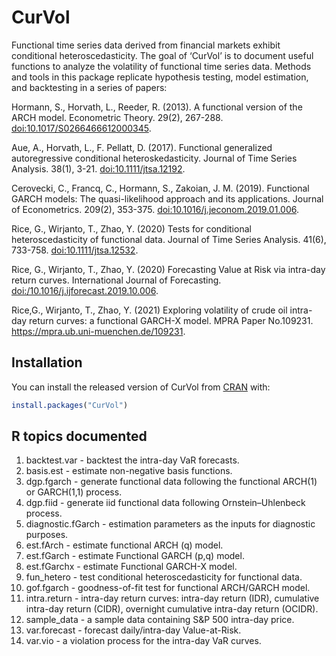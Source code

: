 
<!-- README.md is generated from README.Rmd. Please edit that file -->

# CurVol

<!-- badges: start -->
<!-- badges: end -->

Functional time series data derived from financial markets exhibit
conditional heteroscedasticity. The goal of ‘CurVol’ is to document
useful functions to analyze the volatility of functional time series
data. Methods and tools in this package replicate hypothesis testing,
model estimation, and backtesting in a series of papers:

Hormann, S., Horvath, L., Reeder, R. (2013). A functional version of the
ARCH model. Econometric Theory. 29(2), 267-288.
<doi:10.1017/S0266466612000345>.

Aue, A., Horvath, L., F. Pellatt, D. (2017). Functional generalized
autoregressive conditional heteroskedasticity. Journal of Time Series
Analysis. 38(1), 3-21. <doi:10.1111/jtsa.12192>.

Cerovecki, C., Francq, C., Hormann, S., Zakoian, J. M. (2019).
Functional GARCH models: The quasi-likelihood approach and its
applications. Journal of Econometrics. 209(2), 353-375.
<doi:10.1016/j.jeconom.2019.01.006>.

Rice, G., Wirjanto, T., Zhao, Y. (2020) Tests for conditional
heteroscedasticity of functional data. Journal of Time Series Analysis.
41(6), 733-758. <doi:10.1111/jtsa.12532>.

Rice, G., Wirjanto, T., Zhao, Y. (2020) Forecasting Value at Risk via
intra-day return curves. International Journal of Forecasting.
<doi:/10.1016/j.ijforecast.2019.10.006>.

Rice,G., Wirjanto, T., Zhao, Y. (2021) Exploring volatility of crude oil
intra-day return curves: a functional GARCH-X model. MPRA Paper No.109231. <https://mpra.ub.uni-muenchen.de/109231>.

## Installation

You can install the released version of CurVol from
[CRAN](https://CRAN.R-project.org) with:

``` r
install.packages("CurVol")
```

## R topics documented

1.  backtest.var - backtest the intra-day VaR forecasts.
2.  basis.est - estimate non-negative basis functions.
3.  dgp.fgarch - generate functional data following the functional
    ARCH(1) or GARCH(1,1) process.
4.  dgp.fiid - generate iid functional data following Ornstein–Uhlenbeck
    process.
5.  diagnostic.fGarch - estimation parameters as the inputs for
    diagnostic purposes.
6.  est.fArch - estimate functional ARCH (q) model.
7.  est.fGarch - estimate Functional GARCH (p,q) model.
8.  est.fGarchx - estimate Functional GARCH-X model.
9.  fun\_hetero - test conditional heteroscedasticity for functional
    data.
10. gof.fgarch - goodness-of-fit test for functional ARCH/GARCH model.
11. intra.return - intra-day return curves: intra-day return (IDR),
    cumulative intra-day return (CIDR), overnight cumulative intra-day
    return (OCIDR).
12. sample\_data - a sample data containing S&P 500 intra-day price.
13. var.forecast - forecast daily/intra-day Value-at-Risk.
14. var.vio - a violation process for the intra-day VaR curves.
